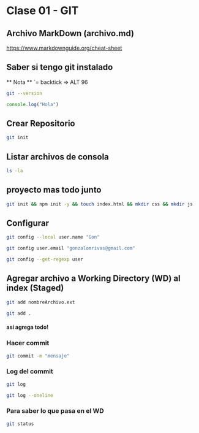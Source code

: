 # Clase 01 - GIT

## Archivo MarkDown (archivo.md)

https://www.markdownguide.org/cheat-sheet

## Saber si tengo git instalado
** Nota ** `= backtick => ALT 96
```sh
git --version
```
```js
console.log("Hola")
```
## Crear Repositorio

```sh
git init
```

## Listar archivos de consola
```sh
ls -la
```

## proyecto mas todo junto
```sh
git init && npm init -y && touch index.html && mkdir css && mkdir js
```
## Configurar
```sh
git config --local user.name "Gon"

git config user.email "gonzalomrivas@gmail.com"

git config --get-regexp user
```

## Agregar archivo a  Working Directory (WD) al index (Staged)

```sh
git add nombreArchivo.ext

git add .
```
#### asi agrega todo!

### Hacer commit
```sh
git commit -m "mensaje"
```

### Log del commit

```sh
git log

git log --oneline
```

### Para saber lo que pasa en el WD
```sh
git status
```





